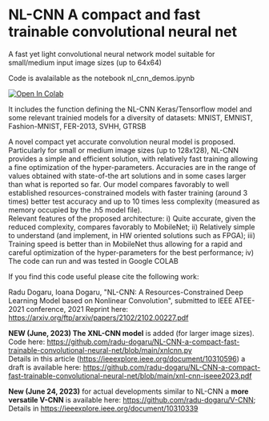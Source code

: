# NL-CNN A compact and fast trainable convolutional neural net
A fast yet light convolutional neural network model suitable for small/medium input image sizes (up to 64x64)

Code is avalailable as the notebook nl_cnn_demos.ipynb 

<a href="https://colab.research.google.com/github/radu-dogaru/NL-CNN-a-compact-fast-trainable-convolutional-neural-net/blob/main/nl_cnn_demos.ipynb">
  <img src="https://colab.research.google.com/assets/colab-badge.svg" alt="Open In Colab"/>
</a>


It includes the function defining the NL-CNN Keras/Tensorflow model and some relevant trainied models for a diversity of datasets: MNIST, EMNIST, Fashion-MNIST, FER-2013, SVHH, GTRSB

A novel compact yet accurate convolution neural model is proposed. Particularly for small or medium image sizes (up to 128x128), NL-CNN provides a simple and efficient solution, with relatively fast training allowing a fine optimization of the hyper-parameters. Accuracies are in the range of values obtained with state-of-the art solutions and in some cases larger than what is reported so far. Our model compares favorably to well established resources-constrained  models with faster training (around 3 times) better test accuracy and up to 10 times less complexity (measured as memory occupied by the .h5 model file).   
Relevant features of the proposed architecture: 
i) Quite accurate, given the reduced complexity, compares favorably to MobileNet; 
ii) Relatively simple to understand (and implement, in HW oriented solutions such as FPGA); 
iii) Training speed is better than in MobileNet thus allowing for a rapid and careful optimization of the hyper-parameters for the best performance; 
iv) The code can run and was tested in Google COLAB

If you find this code useful please cite the following work:

Radu Dogaru, Ioana Dogaru, "NL-CNN: A Resources-Constrained Deep Learning Model based on Nonlinear Convolution", submitted to IEEE ATEE-2021 conference, 2021 
Reprint here: https://arxiv.org/ftp/arxiv/papers/2102/2102.00227.pdf

**NEW (June, 2023) The XNL-CNN model** is added (for larger image sizes). Code here: https://github.com/radu-dogaru/NL-CNN-a-compact-fast-trainable-convolutional-neural-net/blob/main/xnlcnn.py  
Details in this article (https://ieeexplore.ieee.org/document/10310596) a draft is available here: https://github.com/radu-dogaru/NL-CNN-a-compact-fast-trainable-convolutional-neural-net/blob/main/xnl-cnn-iseee2023.pdf 

**New (June 24, 2023)** for actual developments similar to NL-CNN a **more versatile V-CNN** is available here: https://github.com/radu-dogaru/V-CNN; Details in https://ieeexplore.ieee.org/document/10310339 
